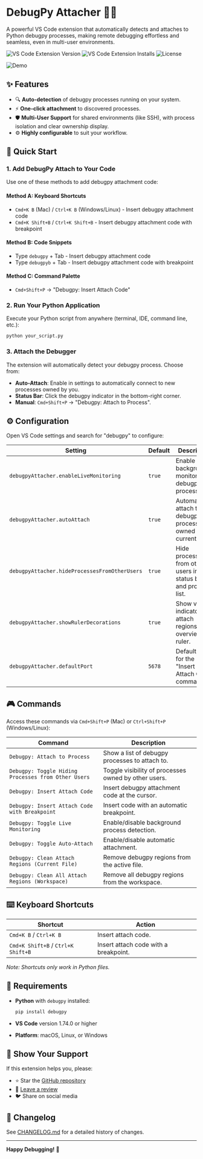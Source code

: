 # DebugPy Attacher 🐍🔧

A powerful VS Code extension that automatically detects and attaches to Python debugpy processes, making remote debugging effortless and seamless, even in multi-user environments.

![VS Code Extension Version](https://img.shields.io/visual-studio-marketplace/v/DebugPyAttacher.debugpy-attacher)
![VS Code Extension Installs](https://img.shields.io/visual-studio-marketplace/i/DebugPyAttacher.debugpy-attacher)
![License](https://img.shields.io/github/license/camilziane/debugpy-attacher)

![Demo](debug-attach.gif)

## ✨ Features

- 🔍 **Auto-detection** of debugpy processes running on your system.
- ⚡ **One-click attachment** to discovered processes.
- 🛡️ **Multi-User Support** for shared environments (like SSH), with process isolation and clear ownership display.
- ⚙️ **Highly configurable** to suit your workflow.

## 🚀 Quick Start

### 1. Add DebugPy Attach to Your Code

Use one of these methods to add debugpy attachment code:

#### Method A: Keyboard Shortcuts

- `Cmd+K B` (Mac) / `Ctrl+K B` (Windows/Linux) - Insert debugpy attachment code
- `Cmd+K Shift+B` / `Ctrl+K Shift+B` - Insert debugpy attachment code with breakpoint

#### Method B: Code Snippets

- Type `debugpy` + Tab - Insert debugpy attachment code
- Type `debugpyb` + Tab - Insert debugpy attachment code with breakpoint

#### Method C: Command Palette

- `Cmd+Shift+P` → "Debugpy: Insert Attach Code"

### 2. Run Your Python Application

Execute your Python script from anywhere (terminal, IDE, command line, etc.):

```bash
python your_script.py
```

### 3. Attach the Debugger

The extension will automatically detect your debugpy process. Choose from:

- **Auto-Attach**: Enable in settings to automatically connect to new processes owned by you.
- **Status Bar**: Click the debugpy indicator in the bottom-right corner.
- **Manual**: `Cmd+Shift+P` → "Debugpy: Attach to Process".

## ⚙️ Configuration

Open VS Code settings and search for "debugpy" to configure:

| Setting | Default | Description |
|---------|---------|-------------|
| `debugpyAttacher.enableLiveMonitoring` | `true` | Enable background monitoring of debugpy processes. |
| `debugpyAttacher.autoAttach` | `true` | Automatically attach to new debugpy processes owned by the current user. |
| `debugpyAttacher.hideProcessesFromOtherUsers` | `true` | Hide processes from other users in the status bar and process list. |
| `debugpyAttacher.showRulerDecorations` | `true` | Show visual indicators for attach regions in the overview ruler. |
| `debugpyAttacher.defaultPort` | `5678` | Default port for the "Insert Attach Code" command. |

## 🎮 Commands

Access these commands via `Cmd+Shift+P` (Mac) or `Ctrl+Shift+P` (Windows/Linux):

| Command | Description |
|---------|-------------|
| `Debugpy: Attach to Process` | Show a list of debugpy processes to attach to. |
| `Debugpy: Toggle Hiding Processes from Other Users` | Toggle visibility of processes owned by other users. |
| `Debugpy: Insert Attach Code` | Insert debugpy attachment code at the cursor. |
| `Debugpy: Insert Attach Code with Breakpoint` | Insert code with an automatic breakpoint. |
| `Debugpy: Toggle Live Monitoring` | Enable/disable background process detection. |
| `Debugpy: Toggle Auto-Attach` | Enable/disable automatic attachment. |
| `Debugpy: Clean Attach Regions (Current File)` | Remove debugpy regions from the active file. |
| `Debugpy: Clean All Attach Regions (Workspace)` | Remove all debugpy regions from the workspace. |

## ⌨️ Keyboard Shortcuts

| Shortcut | Action |
|----------|--------|
| `Cmd+K B` / `Ctrl+K B` | Insert attach code. |
| `Cmd+K Shift+B` / `Ctrl+K Shift+B` | Insert attach code with a breakpoint. |

*Note: Shortcuts only work in Python files.*

## 🐍 Requirements

- **Python** with `debugpy` installed:

  ```bash
  pip install debugpy
  ```

- **VS Code** version 1.74.0 or higher
- **Platform**: macOS, Linux, or Windows

## 🌟 Show Your Support

If this extension helps you, please:

- ⭐ Star the [GitHub repository](https://github.com/camilziane/debugpy-attacher)
- 📝 [Leave a review](https://marketplace.visualstudio.com/items?itemName=DebugPyAttacher.debugpy-attacher)
- 🐦 Share on social media

## 🔄 Changelog

See [CHANGELOG.md](CHANGELOG.md) for a detailed history of changes.

---

**Happy Debugging!** 🎉


